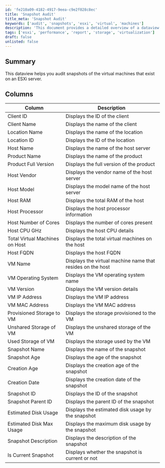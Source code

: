 ```yaml
---
id: 'fe210a09-4182-4917-9eea-c9e2f028c8ec'
title: 'Snapshot Audit'
title_meta: 'Snapshot Audit'
keywords: ['audit', 'snapshots', 'esxi', 'virtual', 'machines']
description: 'This document provides a detailed overview of a dataview that helps audit snapshots of virtual machines hosted on an ESXi server. It includes a comprehensive breakdown of columns, each describing specific attributes of the virtual machines and their corresponding snapshots.'
tags: ['esxi', 'performance', 'report', 'storage', 'virtualization']
draft: false
unlisted: false
---
```


## Summary

This dataview helps you audit snapshots of the virtual machines that exist on an ESXi server.

## Columns

| Column                          | Description                                          |
|---------------------------------|------------------------------------------------------|
| Client ID                       | Displays the ID of the client                        |
| Client Name                     | Displays the name of the client                      |
| Location Name                   | Displays the name of the location                    |
| Location ID                     | Displays the ID of the location                      |
| Host Name                       | Displays the name of the host server                 |
| Product Name                    | Displays the name of the product                     |
| Product Full Version            | Displays the full version of the product             |
| Host Vendor                     | Displays the vendor name of the host server          |
| Host Model                      | Displays the model name of the host server           |
| Host RAM                        | Displays the total RAM of the host                   |
| Host Processor                  | Displays the host processor information               |
| Host Number of Cores            | Displays the number of cores present                 |
| Host CPU GHz                    | Displays the host CPU details                         |
| Total Virtual Machines on Host   | Displays the total virtual machines on the host      |
| Host FQDN                      | Displays the host FQDN                               |
| VM Name                         | Displays the virtual machine name that resides on the host |
| VM Operating System             | Displays the VM operating system name                |
| VM Version                      | Displays the VM version details                      |
| VM IP Address                   | Displays the VM IP address                           |
| VM MAC Address                  | Displays the VM MAC address                          |
| Provisioned Storage to VM       | Displays the storage provisioned to the VM          |
| Unshared Storage of VM          | Displays the unshared storage of the VM             |
| Used Storage of VM              | Displays the storage used by the VM                  |
| Snapshot Name                   | Displays the name of the snapshot                    |
| Snapshot Age                    | Displays the age of the snapshot                     |
| Creation Age                    | Displays the creation age of the snapshot            |
| Creation Date                   | Displays the creation date of the snapshot           |
| Snapshot ID                     | Displays the ID of the snapshot                      |
| Snapshot Parent ID              | Displays the parent ID of the snapshot               |
| Estimated Disk Usage            | Displays the estimated disk usage by the snapshot    |
| Estimated Disk Max Usage        | Displays the maximum disk usage by the snapshot      |
| Snapshot Description             | Displays the description of the snapshot             |
| Is Current Snapshot             | Displays whether the snapshot is current or not      |



